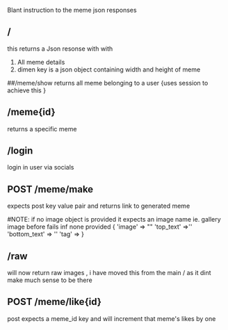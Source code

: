 
Blant instruction to the meme json responses
## /
 this returns a Json resonse with  with
 1. All meme details
 2. dimen key is a json object containing width and height of meme

##/meme/show
returns all meme belonging to a user {uses session to achieve this }

## /meme{id}
returns a specific meme

## /login
login in user via socials

## POST /meme/make
 expects post key value pair
  and returns link to generated meme
  
  #NOTE: if no  image object is provided it expects an image name ie. gallery image before fails inf none provided
  {
    'image' => ""
    'top_text' =>''
    'bottom_text' => ''
    'tag'   =>
 }

## /raw
 will now return raw images , i have moved this from the main / as it dint make much sense to be there
 
## POST /meme/like{id}
  post expects a meme_id key  and will increment  that meme's likes by one
 
 